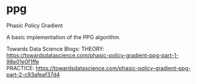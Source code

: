 # ppg
Phasic Policy Gradient

A basic implementation of the PPG algorithm.

Towards Data Science Blogs:
THEORY: https://towardsdatascience.com/phasic-policy-gradient-ppg-part-1-98e01e0f1ffe <br />
PRACTICE: https://towardsdatascience.com/phasic-policy-gradient-ppg-part-2-c93afeaf37d4
